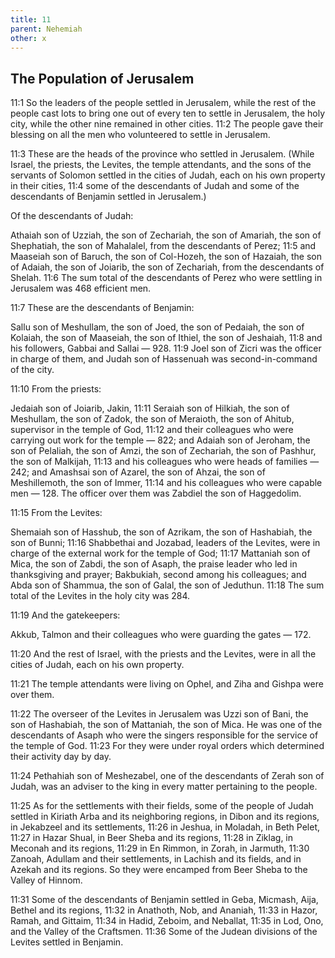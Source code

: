 ```yaml
---
title: 11
parent: Nehemiah
other: x
---
```


## The Population of Jerusalem

<a name="11:1">11:1</a> So the leaders of the people settled in Jerusalem, while the rest of the people cast lots to bring one out of every ten to settle in Jerusalem, the holy city, while the other nine remained in other cities. <a name="11:2">11:2</a> The people gave their blessing on all the men who volunteered to settle in Jerusalem.

<a name="11:3">11:3</a> These are the heads of the province who settled in Jerusalem. (While Israel, the priests, the Levites, the temple attendants, and the sons of the servants of Solomon settled in the cities of Judah, each on his own property in their cities, <a name="11:4">11:4</a> some of the descendants of Judah and some of the descendants of Benjamin settled in Jerusalem.)

Of the descendants of Judah:

Athaiah son of Uzziah, the son of Zechariah, the son of Amariah, the son of Shephatiah, the son of Mahalalel, from the descendants of Perez; <a name="11:5">11:5</a> and Maaseiah son of Baruch, the son of Col-Hozeh, the son of Hazaiah, the son of Adaiah, the son of Joiarib, the son of Zechariah, from the descendants of Shelah. <a name="11:6">11:6</a> The sum total of the descendants of Perez who were settling in Jerusalem was 468 efficient men.

<a name="11:7">11:7</a> These are the descendants of Benjamin:

Sallu son of Meshullam, the son of Joed, the son of Pedaiah, the son of Kolaiah, the son of Maaseiah, the son of Ithiel, the son of Jeshaiah, <a name="11:8">11:8</a> and his followers, Gabbai and Sallai — 928. <a name="11:9">11:9</a> Joel son of Zicri was the officer in charge of them, and Judah son of Hassenuah was second-in-command of the city.

<a name="11:10">11:10</a> From the priests:

Jedaiah son of Joiarib, Jakin, <a name="11:11">11:11</a> Seraiah son of Hilkiah, the son of Meshullam, the son of Zadok, the son of Meraioth, the son of Ahitub, supervisor in the temple of God, <a name="11:12">11:12</a> and their colleagues who were carrying out work for the temple — 822; and Adaiah son of Jeroham, the son of Pelaliah, the son of Amzi, the son of Zechariah, the son of Pashhur, the son of Malkijah, <a name="11:13">11:13</a> and his colleagues who were heads of families — 242; and Amashsai son of Azarel, the son of Ahzai, the son of Meshillemoth, the son of Immer, <a name="11:14">11:14</a> and his colleagues who were capable men — 128. The officer over them was Zabdiel the son of Haggedolim.

<a name="11:15">11:15</a> From the Levites:

Shemaiah son of Hasshub, the son of Azrikam, the son of Hashabiah, the son of Bunni; <a name="11:16">11:16</a> Shabbethai and Jozabad, leaders of the Levites, were in charge of the external work for the temple of God; <a name="11:17">11:17</a> Mattaniah son of Mica, the son of Zabdi, the son of Asaph, the praise leader who led in thanksgiving and prayer; Bakbukiah, second among his colleagues; and Abda son of Shammua, the son of Galal, the son of Jeduthun. <a name="11:18">11:18</a> The sum total of the Levites in the holy city was 284.

<a name="11:19">11:19</a> And the gatekeepers:

Akkub, Talmon and their colleagues who were guarding the gates — 172.

<a name="11:20">11:20</a> And the rest of Israel, with the priests and the Levites, were in all the cities of Judah, each on his own property.

<a name="11:21">11:21</a> The temple attendants were living on Ophel, and Ziha and Gishpa were over them.

<a name="11:22">11:22</a> The overseer of the Levites in Jerusalem was Uzzi son of Bani, the son of Hashabiah, the son of Mattaniah, the son of Mica. He was one of the descendants of Asaph who were the singers responsible for the service of the temple of God. <a name="11:23">11:23</a> For they were under royal orders which determined their activity day by day.

<a name="11:24">11:24</a> Pethahiah son of Meshezabel, one of the descendants of Zerah son of Judah, was an adviser to the king in every matter pertaining to the people.

<a name="11:25">11:25</a> As for the settlements with their fields, some of the people of Judah settled in Kiriath Arba and its neighboring regions, in Dibon and its regions, in Jekabzeel and its settlements, <a name="11:26">11:26</a> in Jeshua, in Moladah, in Beth Pelet, <a name="11:27">11:27</a> in Hazar Shual, in Beer Sheba and its regions, <a name="11:28">11:28</a> in Ziklag, in Meconah and its regions, <a name="11:29">11:29</a> in En Rimmon, in Zorah, in Jarmuth, <a name="11:30">11:30</a> Zanoah, Adullam and their settlements, in Lachish and its fields, and in Azekah and its regions. So they were encamped from Beer Sheba to the Valley of Hinnom.

<a name="11:31">11:31</a> Some of the descendants of Benjamin settled in Geba, Micmash, Aija, Bethel and its regions, <a name="11:32">11:32</a> in Anathoth, Nob, and Ananiah, <a name="11:33">11:33</a> in Hazor, Ramah, and Gittaim, <a name="11:34">11:34</a> in Hadid, Zeboim, and Neballat, <a name="11:35">11:35</a> in Lod, Ono, and the Valley of the Craftsmen. <a name="11:36">11:36</a> Some of the Judean divisions of the Levites settled in Benjamin.
